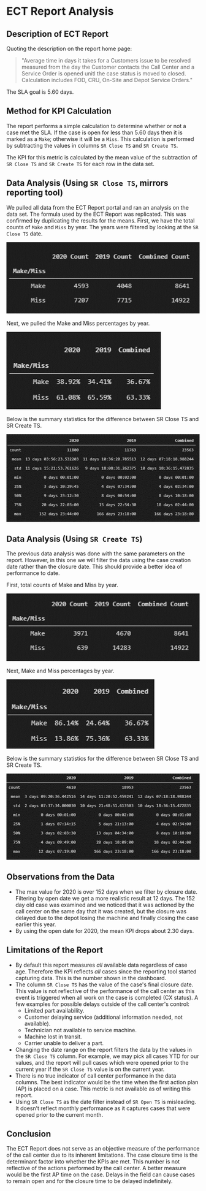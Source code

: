 # ECT Report Analysis
## Description of ECT Report
Quoting the description on the report home page:
>"Average time in days it takes for a Customers issue to be resolved measured from the day the Customer contacts the Call Center and a Service Order is opened unitl the case status is moved to closed. Calculation includes FOD, CRU, On-Site and Depot Service Orders."

The SLA goal is 5.60 days.

## Method for KPI Calculation
The report performs a simple calculation to determine whether or not a case met the SLA. If the case is open for less than 5.60 days then it is marked as a `Make`; otherwise it will be a `Miss`. This calculation is performed by subtracting the values in columns `SR Close TS` and `SR Create TS`.

The KPI for this metric is calculated by the mean value of the subtraction of `SR Close TS` and `SR Create TS` for each row in the data set.

## Data Analysis (Using `SR Close TS`, mirrors reporting tool)
We pulled all data from the ECT Report portal and ran an analysis on the data set. The formula used by the ECT Report was replicated. This was confirmed by duplicating the results for the means.
First, we have the total counts of `Make` and `Miss` by year. The years were filtered by looking at the `SR Close TS` date.

!['image1'](Resources/sr_close_ts_count.png)

Next, we pulled the Make and Miss percentages by year.

!['image2'](Resources/sr_close_ts_percent.png)

Below is the summary statistics for the difference between SR Close TS and SR Create TS.

!['image3'](Resources/sr_close_ts_stats.png)

## Data Analysis (Using `SR Create TS`)
The previous data analysis was done with the same parameters on the report. However, in this one we will filter the data using the case creation date rather than the closure date. This should provide a better idea of performance to date.

First, total counts of Make and Miss by year.

!['image4'](Resources/sr_create_ts_count.png)

Next, Make and Miss percentages by year.

!['image5'](Resources/sr_create_ts_percent.png)

Below is the summary statistics for the difference between SR Close TS and SR Create TS.

!['image6'](Resources/sr_create_ts_stats.png)

## Observations from the Data
* The max value for 2020 is over 152 days when we filter by closure date. Filtering by open date we get a more realistic result at 12 days. The 152 day old case was examined and we noticed that it was actioned by the call center on the same day that it was created, but the closure was delayed due to the depot losing the machine and finally closing the case earlier this year.
* By using the open date for 2020, the mean KPI drops about 2.30 days.



## Limitations of the Report
* By default this report measures *all* available data regardless of case age. Therefore the KPI reflects *all* cases since the reporting tool started capturing data. This is the number shown in the dashboard.
* The column `SR Close TS` has the value of the case's final closure date. This value is not reflective of the performance of the call center as this event is triggered when all work on the case is completed (CX status). A few examples for possible delays outside of the call center's control:
    * Limited part availability.
    * Customer delaying service (additional information needed, not available).
    * Technician not available to service machine.
    * Machine lost in transit.
    * Carrier unable to deliver a part.
* Changing the date range on the report filters the data by the values in the `SR Close TS` column. For example, we may pick all cases YTD for our values, and the report will pull cases which were opened prior to the current year if the `SR Close TS` value is on the current year.
* There is no true indicator of call center performance in the data columns. The best indicator would be the time when the first action plan (AP) is placed on a case. This metric is not available as of writing this report.
* Using `SR Close TS` as the date filter instead of `SR Open TS` is misleading. It doesn’t reflect monthly performance as it captures cases that were opened prior to the current month.
## Conclusion
The ECT Report does not serve as an objective measure of the performance of the call center due to its inherent limitations. The case closure time is the determinant factor into whether the KPIs are met. This number is not reflective of the actions performed by the call center. A better measure would be the first AP time on the case. Delays in the field can cause cases to remain open and for the closure time to be delayed indefinitely.